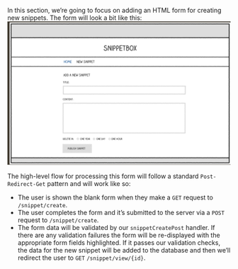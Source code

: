 In this section, we’re going to focus on adding an HTML form for creating new snippets. The form will look a bit like this:
![snippetbox-create](snippetbox-create.png)

The high-level flow for processing this form will follow a standard `Post-Redirect-Get` pattern and will work like so:
- The user is shown the blank form when they make a `GET` request to `/snippet/create`.
- The user completes the form and it’s submitted to the server via a `POST` request to `/snippet/create`.
- The form data will be validated by our `snippetCreatePost` handler. If there are any validation failures the form will be re-displayed with the appropriate form fields highlighted. If it passes our validation checks, the data for the new snippet will be added to the database and then we’ll redirect the user to `GET` `/snippet/view/{id}`.

